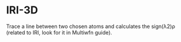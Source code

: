 # IRI-3D
Trace a line between two chosen atoms and calculates the sign(λ2)ρ (related to IRI, look for it in Multiwfn guide).
